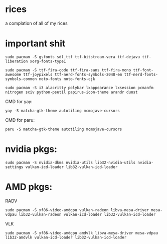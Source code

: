 # rices
a complation of all of my rices 

# important shit
```
sudo pacman -S gsfonts sdl_ttf ttf-bitstream-vera ttf-dejavu ttf-liberation xorg-fonts-type1
```
```
sudo pacman -S ttf-fira-code ttf-fira-sans ttf-fira-mono ttf-font-awesome ttf-joypixels ttf-nerd-fonts-symbols-2048-em ttf-nerd-fonts-symbols-common noto-fonts noto-fonts-cjk 
```
```
sudo pacman -S i3 alacritty polybar lxappearance lxsession pcmanfm nitrogen sxiv python-psutil papirus-icon-theme arandr dunst
```

CMD for yay: 
```
yay -S matcha-gtk-theme autotiling mcmojave-cursors
```
CMD for paru:
```
paru -S matcha-gtk-theme autotiling mcmojave-cursors
```

# nvidia pkgs: 
```
sudo pacman -S nvidia-dkms nvidia-utils lib32-nvidia-utils nvidia-settings vulkan-icd-loader lib32-vulkan-icd-loader
```
# AMD pkgs:
RADV
```
sudo pacman -S xf86-video-amdgpu vulkan-radeon libva-mesa-driver mesa-vdpau lib32-vulkan-radeon vulkan-icd-loader lib32-vulkan-icd-loader
```
VLK
```
sudo pacman -S xf86-video-amdgpu amdvlk libva-mesa-driver mesa-vdpau lib32-amdvlk vulkan-icd-loader lib32-vulkan-icd-loader
```
